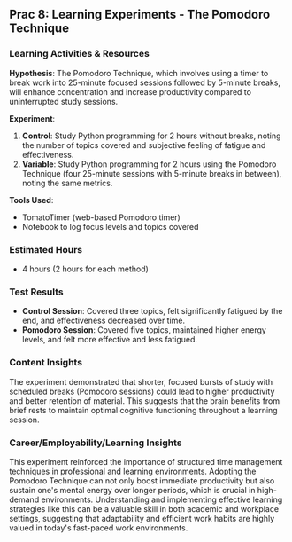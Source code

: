 ## Prac 8: Learning Experiments - The Pomodoro Technique

### Learning Activities & Resources
**Hypothesis**:
The Pomodoro Technique, which involves using a timer to break work into 25-minute focused sessions followed by 5-minute breaks, will enhance concentration and increase productivity compared to uninterrupted study sessions.

**Experiment**:
1. **Control**: Study Python programming for 2 hours without breaks, noting the number of topics covered and subjective feeling of fatigue and effectiveness.
2. **Variable**: Study Python programming for 2 hours using the Pomodoro Technique (four 25-minute sessions with 5-minute breaks in between), noting the same metrics.

**Tools Used**:
- TomatoTimer (web-based Pomodoro timer)
- Notebook to log focus levels and topics covered

### Estimated Hours
- 4 hours (2 hours for each method)

### Test Results
- **Control Session**: Covered three topics, felt significantly fatigued by the end, and effectiveness decreased over time.
- **Pomodoro Session**: Covered five topics, maintained higher energy levels, and felt more effective and less fatigued.

### Content Insights
The experiment demonstrated that shorter, focused bursts of study with scheduled breaks (Pomodoro sessions) could lead to higher productivity and better retention of material. This suggests that the brain benefits from brief rests to maintain optimal cognitive functioning throughout a learning session.

### Career/Employability/Learning Insights
This experiment reinforced the importance of structured time management techniques in professional and learning environments. Adopting the Pomodoro Technique can not only boost immediate productivity but also sustain one's mental energy over longer periods, which is crucial in high-demand environments. Understanding and implementing effective learning strategies like this can be a valuable skill in both academic and workplace settings, suggesting that adaptability and efficient work habits are highly valued in today's fast-paced work environments.
